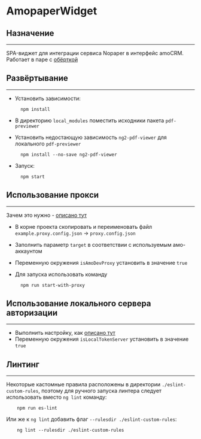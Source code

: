 # AmopaperWidget

## Назначение

---

SPA-виджет для интеграции сервиса Nopaper в интерфейс amoCRM. Работает в паре с [обёрткой](https://github.com/jasper7466/Boilerplate-amoCRM-Widget)

## Развёртывание

---

-   Установить зависимости:

          npm install

-   В директорию `local_modules` поместить исходники пакета `pdf-previewer`
-   Установить недостающую зависимость `ng2-pdf-viewer` для локального `pdf-previewer`

          npm install --no-save ng2-pdf-viewer

-   Запуск:

          npm start

## Использование прокси

---

Зачем это нужно - [описано тут](./docs/why-use-proxy.doc.md)

-   В корне проекта скопировать и переименовать файл `example.proxy.config.json` -> `proxy.config.json`
-   Заполнить параметр `target` в соответствии с используемым амо-аккаунтом
-   Переменную окружения `isAmoDevProxy` установить в значение `true`
-   Для запуска использовать команду

          npm run start-with-proxy

## Использование локального сервера авторизации

---

-   Выполнить настройку, как [описано тут](./docs/auth-dev-server.doc.md)
-   Переменную окружения `isLocalTokenServer` установить в значение `true`

## Линтинг

---

Некоторые кастомные правила расположены в директории `./eslint-custom-rules`, поэтому для ручного запуска линтера следует использовать вместо `ng lint` команду:

        npm run es-lint

Или же к `ng lint` добавить флаг `--rulesdir ./eslint-custom-rules`:

        ng lint --rulesdir ./eslint-custom-rules
